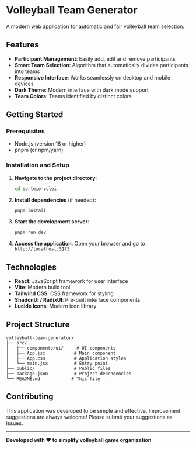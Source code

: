 # Volleyball Team Generator

A modern web application for automatic and fair volleyball team selection.

## Features

- **Participant Management**: Easily add, edit and remove participants
- **Smart Team Selection**: Algorithm that automatically divides participants into teams
- **Responsive Interface**: Works seamlessly on desktop and mobile devices
- **Dark Theme**: Modern interface with dark mode support
- **Team Colors**: Teams identified by distinct colors

## Getting Started

### Prerequisites
- Node.js (version 18 or higher)
- pnpm (or npm/yarn)

### Installation and Setup

1. **Navigate to the project directory**:
   ```bash
   cd sorteio-volei
   ```

2. **Install dependencies** (if needed):
   ```bash
   pnpm install
   ```

3. **Start the development server**:
   ```bash
   pnpm run dev
   ```

4. **Access the application**:
   Open your browser and go to `http://localhost:5173`

## Technologies

- **React**: JavaScript framework for user interface
- **Vite**: Modern build tool
- **Tailwind CSS**: CSS framework for styling
- **ShadcnUI / RadixUI**: Pre-built interface components
- **Lucide Icons**: Modern icon library

## Project Structure

```
volleyball-team-generator/
├── src/
│   ├── components/ui/     # UI components
│   ├── App.jsx           # Main component
│   ├── App.css           # Application styles
│   └── main.jsx          # Entry point
├── public/               # Public files
├── package.json          # Project dependencies
└── README.md            # This file
```

## Contributing

This application was developed to be simple and effective. Improvement suggestions are always welcome! Please submit your suggestions as Issues.

---

**Developed with ❤️ to simplify volleyball game organization**

